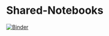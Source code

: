 # Shared-Notebooks
[![Binder](https://mybinder.org/badge_logo.svg)](https://mybinder.org/v2/gh/frankdfr96/Shared-Notebooks/master)
